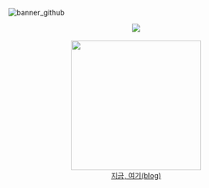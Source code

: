 ![banner_github](https://github.com/aquinaso/aquinaso/assets/121701523/e37c1a7e-3e3f-4068-9a33-08b750a4b952)

<div align='center'>
  <img src="https://github-readme-stats.vercel.app/api/top-langs/?username=aquinaso&layout=compact">
  <br>
  <br>
  <img src="https://github.com/aquinaso/aquinaso/assets/121701523/7279a262-508c-4ded-a0fa-94f5eaf634c6" width="256" height="256">
  <br>
  <a href="https://aquinaso.github.io/">지금, 여기(blog)</a>
</div>

<!--
**aquinaso/aquinaso** is a ✨ _special_ ✨ repository because its `README.md` (this file) appears on your GitHub profile.

Here are some ideas to get you started:

### Hi there 👋
#### on test

- 🔭 I’m currently working on ...
- 🌱 I’m currently learning ...
- 👯 I’m looking to collaborate on ...
- 🤔 I’m looking for help with ...
- 💬 Ask me about ...
- 📫 How to reach me: ...
- 😄 Pronouns: ...
- ⚡ Fun fact: ...
이미지 링크
[![텍스트](이미지URL이나 경로)](링크URL)

깃허브에 사용한 언어를 백분율로 나타냄
<img src="https://github-readme-stats.vercel.app/api/top-langs/?username=aquinaso&layout=compact">

깃허브에 기여한 정도를 등급으로 나타냄
<img src="https://github-readme-stats.vercel.app/api?username=aquinaso&show_icons=true">

블로그
[![지금,여기](https://github.com/aquinaso/aquinaso/assets/121701523/7279a262-508c-4ded-a0fa-94f5eaf634c6)](https://aquinaso.github.io/)
-->

